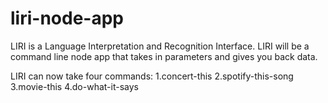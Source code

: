 # liri-node-app
LIRI is a Language Interpretation and Recognition Interface. LIRI will be a command line node app that takes in parameters and gives you back data.

LIRI can now take four commands:
1.concert-this
2.spotify-this-song
3.movie-this
4.do-what-it-says